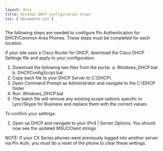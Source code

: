 ```yaml
---
layout: docs
title: Windows DHCP Configuration Steps
css: ['documents.css']
---
```


<p>The following steps are needed to configure Pin Authentication for DHCP/Common Area Phones.  These steps must be completed for each location. </p>

<p>If your site uses a Cisco Router for DHCP, download the Cisco DHCP Settings file and apply to your configuration. </p>

1.	Download the following two files from the portal. 
a.	Windows_DHCP.bat 
b.	DHCPConfigScript.bat 
2.	Copy each file to your DHCP Server to C:\DHCP\ 
3.	Open Command Prompt as Administrator and navigate to the C:\DHCP folder 
4. Run: Windows_DHCP.bat 
5. The batch file will remove any existing scope options specific to Lync/Skype for Business and replace them with the correct values. 

<p>To confirm your settings: </p>

1. Open up DHCP and navigate to your IPv4 | Server Options.  You should now see the updated MSUCClient strings. 

<p>NOTE: If your CX Series phones were previously logged into another server via Pin Auth, you must do a reset of the phone to clear these settings. </p>

